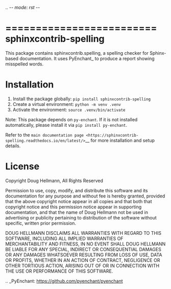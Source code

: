 .. -*- mode: rst -*-

=========================
 sphinxcontrib-spelling
=========================

This package contains sphinxcontrib.spelling, a spelling checker for
Sphinx-based documentation.  It uses PyEnchant_ to produce a report
showing misspelled words.

Installation
============

1. Install the package globally: ``pip install sphinxcontrib-spelling``
2. Create a virtual environment: ``python -m venv .venv``
3. Activate the environment: ``source .venv/bin/activate``

Note: This package depends on ``py-enchant``. If it is not installed automatically, please install it via ``pip install py-enchant``.

Refer to the `main documentation page
<https://sphinxcontrib-spelling.readthedocs.io/en/latest/>`__ for
more installation and setup details.

License
=======

Copyright Doug Hellmann, All Rights Reserved

Permission to use, copy, modify, and distribute this software and its
documentation for any purpose and without fee is hereby granted,
provided that the above copyright notice appear in all copies and that
both that copyright notice and this permission notice appear in
supporting documentation, and that the name of Doug Hellmann not be used
in advertising or publicity pertaining to distribution of the software
without specific, written prior permission.

DOUG HELLMANN DISCLAIMS ALL WARRANTIES WITH REGARD TO THIS SOFTWARE,
INCLUDING ALL IMPLIED WARRANTIES OF MERCHANTABILITY AND FITNESS, IN NO
EVENT SHALL DOUG HELLMANN BE LIABLE FOR ANY SPECIAL, INDIRECT OR
CONSEQUENTIAL DAMAGES OR ANY DAMAGES WHATSOEVER RESULTING FROM LOSS OF
USE, DATA OR PROFITS, WHETHER IN AN ACTION OF CONTRACT, NEGLIGENCE OR
OTHER TORTIOUS ACTION, ARISING OUT OF OR IN CONNECTION WITH THE USE OR
PERFORMANCE OF THIS SOFTWARE.

.. _PyEnchant: https://github.com/pyenchant/pyenchant